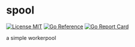 # spool


[![License MIT](https://img.shields.io/badge/License-MIT-blue.svg)](http://opensource.org/licenses/MIT)
[![Go Reference](https://pkg.go.dev/badge/github.com/dc0d/spool.svg)](https://pkg.go.dev/github.com/dc0d/spool)
[![Go Report Card](https://goreportcard.com/badge/github.com/dc0d/spool)](https://goreportcard.com/report/github.com/dc0d/spool)

a simple workerpool
